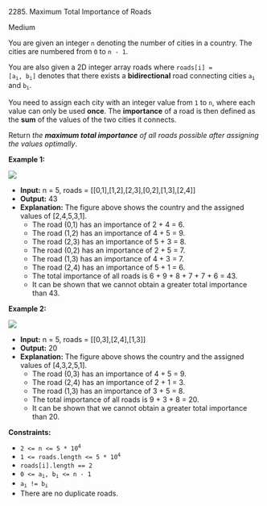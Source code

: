 2285\. Maximum Total Importance of Roads

Medium

You are given an integer `n` denoting the number of cities in a country. The cities are numbered from `0` to `n - 1`.

You are also given a 2D integer array roads where <code>roads[i] = [a<sub>i</sub>, b<sub>i</sub>]</code> denotes that there exists a **bidirectional** road connecting cities <code>a<sub>i</sub></code> and <code>b<sub>i</sub></code>.

You need to assign each city with an integer value from `1` to `n`, where each value can only be used **once**. The **importance** of a road is then defined as the **sum** of the values of the two cities it connects.

Return _the **maximum total importance** of all roads possible after assigning the values optimally_.



**Example 1:**

![](https://assets.leetcode.com/uploads/2022/04/07/ex1drawio.png)

- **Input:** n = 5, roads = [[0,1],[1,2],[2,3],[0,2],[1,3],[2,4]]
- **Output:** 43
- **Explanation:** The figure above shows the country and the assigned values of [2,4,5,3,1].
  - The road (0,1) has an importance of 2 + 4 = 6.
  - The road (1,2) has an importance of 4 + 5 = 9.
  - The road (2,3) has an importance of 5 + 3 = 8.
  - The road (0,2) has an importance of 2 + 5 = 7.
  - The road (1,3) has an importance of 4 + 3 = 7.
  - The road (2,4) has an importance of 5 + 1 = 6.
  - The total importance of all roads is 6 + 9 + 8 + 7 + 7 + 6 = 43.
  - It can be shown that we cannot obtain a greater total importance than 43.

**Example 2:**

![](https://assets.leetcode.com/uploads/2022/04/07/ex2drawio.png)

- **Input:** n = 5, roads = [[0,3],[2,4],[1,3]]
- **Output:** 20
- **Explanation:** The figure above shows the country and the assigned values of [4,3,2,5,1].
    - The road (0,3) has an importance of 4 + 5 = 9.
    - The road (2,4) has an importance of 2 + 1 = 3.
    - The road (1,3) has an importance of 3 + 5 = 8.
    - The total importance of all roads is 9 + 3 + 8 = 20.
    - It can be shown that we cannot obtain a greater total importance than 20.



**Constraints:**


- <code>2 <= n <= 5 * 10<sup>4</sup></code>
- <code>1 <= roads.length <= 5 * 10<sup>4</sup></code>
- <code>roads[i].length == 2</code>
- <code>0 <= a<sub>i</sub>, b<sub>i</sub> <= n - 1</code>
- <code>a<sub>i</sub> != b<sub>i</sub></code>
- There are no duplicate roads.
